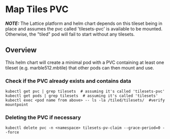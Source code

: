 # Map Tiles PVC

**_NOTE:_** The Lattice platform and helm chart depends on this tileset being in place and assumes the pvc called 'tilesets-pvc' is available to be mounted. Otherwise, the "tiled" pod will fail to start without any tilesets.

## Overview
This helm chart will create a minimal pod with a PVC containing at least one tileset (e.g. marble512.mbtile) that other pods can then mount and use. 

### Check if the PVC already exists and contains data

```
kubectl get pvc | grep tilesets  # assuming it's called 'tilesets-pvc'
kubectl get pods | grep tilesets  # assuming it's called 'tilesets'
kubectl exec <pod name from above> -- ls -la /tiled/tilesets/  #verify mountpoint
```
### Deleting the PVC if necessary

```
kubectl delete pvc -n <namespace> tilesets-pv-claim --grace-period=0 --force
```